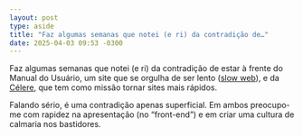 ```yaml
---
layout: post
type: aside
title: "Faz algumas semanas que notei (e ri) da contradição de…"
date: 2025-04-03 09:53 -0300
---
```

Faz algumas semanas que notei (e ri) da contradição de estar à frente do Manual do Usuário, um site que se orgulha de ser lento ([slow web](https://manualdousuario.net/a-slow-web/)), e da [Célere](https://celere.dev), que tem como missão tornar sites mais rápidos.

Falando sério, é uma contradição apenas superficial. Em ambos preocupo-me com rapidez na apresentação (no “front-end”) e em criar uma cultura de calmaria nos bastidores.